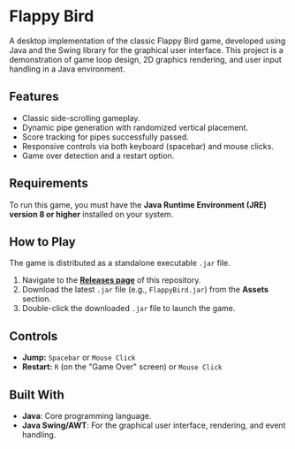 # Flappy Bird

A desktop implementation of the classic Flappy Bird game, developed using Java and the Swing library for the graphical user interface. This project is a demonstration of game loop design, 2D graphics rendering, and user input handling in a Java environment.

## Features

  * Classic side-scrolling gameplay.
  * Dynamic pipe generation with randomized vertical placement.
  * Score tracking for pipes successfully passed.
  * Responsive controls via both keyboard (spacebar) and mouse clicks.
  * Game over detection and a restart option.

## Requirements

To run this game, you must have the **Java Runtime Environment (JRE) version 8 or higher** installed on your system.

## How to Play

The game is distributed as a standalone executable `.jar` file.

1.  Navigate to the **[Releases page](https://www.google.com/search?q=https://github.com/joshiakshit/FlappyBird/releases)** of this repository.
2.  Download the latest `.jar` file (e.g., `FlappyBird.jar`) from the **Assets** section.
3.  Double-click the downloaded `.jar` file to launch the game.

## Controls

  * **Jump:** `Spacebar` or `Mouse Click`
  * **Restart:** `R` (on the "Game Over" screen) or `Mouse Click`

## Built With

  * **Java**: Core programming language.
  * **Java Swing/AWT**: For the graphical user interface, rendering, and event handling.

